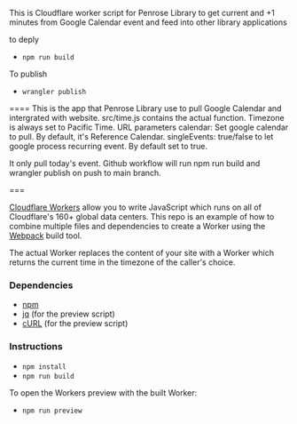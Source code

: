 This is Cloudflare worker script for Penrose Library to get current and +1 minutes from Google Calendar event and feed into other library applications



to deply 


- `npm run build`


To publish 


- `wrangler publish`




====
This is the app that Penrose Library use to pull Google Calendar and intergrated with website. 
src/time.js contains the actual function. Timezone is always set to Pacific Time. 
URL parameters
calendar:  Set google calendar to pull. By default, it's Reference Calendar.
singleEvents:  true/false to let google process recurring event. By default set to true.

It only pull today's event. 
Github workflow will run npm run build and wrangler publish on push to main branch.

===


[Cloudflare Workers](http://developers.cloudflare.com/workers/) allow you to write JavaScript which runs on all of Cloudflare's
160+ global data centers. This repo is an example of how to combine multiple files and dependencies to create a Worker using
the [Webpack](https://webpack.js.org/) build tool.

The actual Worker replaces the content of your site with a Worker which returns the current time in the timezone of the caller's
choice.

### Dependencies

- [npm](https://www.npmjs.com/get-npm)
- [jq](https://stedolan.github.io/jq/) (for the preview script)
- [cURL](https://curl.haxx.se/) (for the preview script)

### Instructions

- `npm install`
- `npm run build`

To open the Workers preview with the built Worker:

- `npm run preview`
